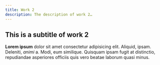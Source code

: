```yaml
---
title: Work 2
description: The description of work 2…
---
```


## This is a subtitle of work 2

**Lorem ipsum** dolor sit amet consectetur adipisicing elit. Aliquid, ipsam. Deleniti, *animi* a. Modi, eum similique. Quisquam ipsam fugit at distinctio, repudiandae asperiores officiis quis vero beatae laborum quasi minus.